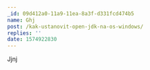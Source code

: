 ```yaml
---
_id: 09d412a0-11a9-11ea-8a3f-d331fcd474b5
name: Ghj
post: /kak-ustanovit-open-jdk-na-os-windows/
replies: ''
date: 1574922830
---
```

Jjnj
